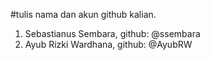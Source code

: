 #tulis nama dan akun github kalian. 
1. Sebastianus Sembara, github: @ssembara 
2. Ayub Rizki Wardhana, github: @AyubRW